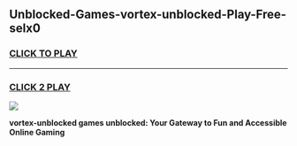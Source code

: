 
## Unblocked-Games-vortex-unblocked-Play-Free-selx0
<h3>
<a href="https://premium76.site?title=vortex-unblocked&ref=10A">CLICK TO PLAY</a></h3>
<hr>

<h3>
<a href="https://premium76.site?title=vortex-unblocked&ref=10A">CLICK 2 PLAY</a>
  
</h3>

<a href="https://premium76.site?title=vortex-unblocked&ref=10A"><img src="https://clearcache.store/games.png"></a>


**vortex-unblocked games unblocked: Your Gateway to Fun and Accessible Online Gaming**
